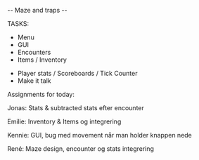 -- Maze and traps --

TASKS:
+ Menu
+ GUI
+ Encounters
+ Items / Inventory

- Player stats / Scoreboards / Tick Counter
- Make it talk

Assignments for today:

Jonas: Stats & subtracted stats efter encounter

Emilie: Inventory & Items og integrering

Kennie: GUI, bug med movement når man holder knappen nede

René: Maze design, encounter og stats integrering
